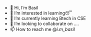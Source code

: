 - 👋 Hi, I’m Basil
- 👀 I’m interested in learning😴
- 🌱 I’m currently learning Btech in CSE
- 💞️ I’m looking to collaborate on ....
- 📫 How to reach me @_i.m_basil_

<!---
BASIL-05/BASIL-05 is a ✨ special ✨ repository because its `README.md` (this file) appears on your GitHub profile.
You can click the Preview link to take a look at your changes.
--->
